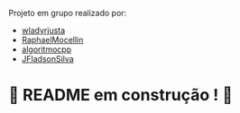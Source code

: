 Projeto em grupo realizado por:
- [wladyrjusta](https://github.com/wladyrjusta)
- [RaphaelMocellin](https://github.com/RaphaelMocellin)
- [algoritmocpp](https://github.com/algoritmocpp)
- [JFladsonSilva](https://github.com/JFladsonSilva)
# :construction: README em construção ! :construction:
<!-- Olá, Tryber!
Esse é apenas um arquivo inicial para o README do seu projeto.
É essencial que você preencha esse documento por conta própria, ok?
Não deixe de usar nossas dicas de escrita de README de projetos, e deixe sua criatividade brilhar!
:warning: IMPORTANTE: você precisa deixar nítido:
- quais arquivos/pastas foram desenvolvidos por você; 
- quais arquivos/pastas foram desenvolvidos por outra pessoa estudante;
- quais arquivos/pastas foram desenvolvidos pela Trybe.
-->
